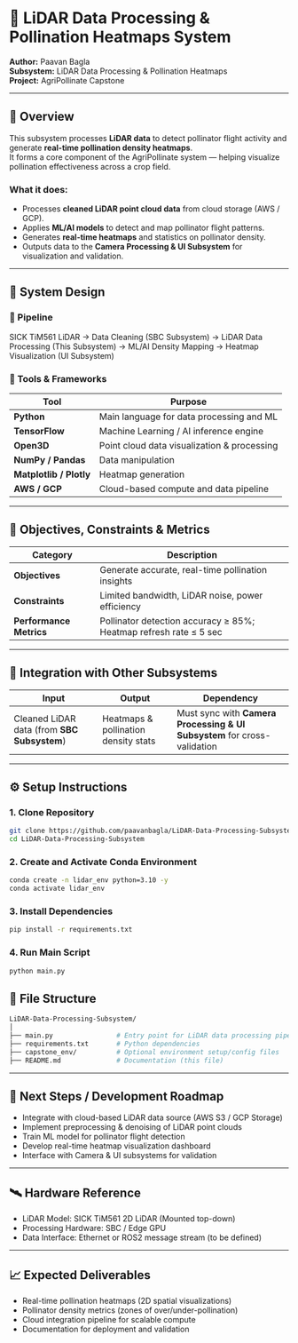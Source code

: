 # 🌾 LiDAR Data Processing & Pollination Heatmaps System

**Author:** Paavan Bagla  
**Subsystem:** LiDAR Data Processing & Pollination Heatmaps  
**Project:** AgriPollinate Capstone

---

## 🚀 Overview

This subsystem processes **LiDAR data** to detect pollinator flight activity and generate **real-time pollination density heatmaps**.  
It forms a core component of the AgriPollinate system — helping visualize pollination effectiveness across a crop field.

### What it does:
- Processes **cleaned LiDAR point cloud data** from cloud storage (AWS / GCP).  
- Applies **ML/AI models** to detect and map pollinator flight patterns.  
- Generates **real-time heatmaps** and statistics on pollinator density.  
- Outputs data to the **Camera Processing & UI Subsystem** for visualization and validation.

---

## 🧠 System Design

### 🔹 Pipeline
SICK TiM561 LiDAR → Data Cleaning (SBC Subsystem) →
LiDAR Data Processing (This Subsystem) →
ML/AI Density Mapping →
Heatmap Visualization (UI Subsystem)

### 🔹 Tools & Frameworks
| Tool | Purpose |
|------|----------|
| **Python** | Main language for data processing and ML |
| **TensorFlow** | Machine Learning / AI inference engine |
| **Open3D** | Point cloud data visualization & processing |
| **NumPy / Pandas** | Data manipulation |
| **Matplotlib / Plotly** | Heatmap generation |
| **AWS / GCP** | Cloud-based compute and data pipeline |

---

## 🎯 Objectives, Constraints & Metrics

| Category | Description |
|-----------|--------------|
| **Objectives** | Generate accurate, real-time pollination insights |
| **Constraints** | Limited bandwidth, LiDAR noise, power efficiency |
| **Performance Metrics** | Pollinator detection accuracy ≥ 85%; Heatmap refresh rate ≤ 5 sec |

---

## 🔗 Integration with Other Subsystems

| Input | Output | Dependency |
|--------|---------|-------------|
| Cleaned LiDAR data (from **SBC Subsystem**) | Heatmaps & pollination density stats | Must sync with **Camera Processing & UI Subsystem** for cross-validation |

---

## ⚙️ Setup Instructions

### 1. Clone Repository
```bash
git clone https://github.com/paavanbagla/LiDAR-Data-Processing-Subsystem.git
cd LiDAR-Data-Processing-Subsystem
```
### 2. Create and Activate Conda Environment
```bash
conda create -n lidar_env python=3.10 -y
conda activate lidar_env
```
### 3. Install Dependencies
```bash
pip install -r requirements.txt
```
### 4. Run Main Script
```bash
python main.py
```

## 🧩 File Structure
```bash
LiDAR-Data-Processing-Subsystem/
│
├── main.py                # Entry point for LiDAR data processing pipeline
├── requirements.txt       # Python dependencies
├── capstone_env/          # Optional environment setup/config files
├── README.md              # Documentation (this file)
```

---

## 🧪 Next Steps / Development Roadmap
- Integrate with cloud-based LiDAR data source (AWS S3 / GCP Storage)
- Implement preprocessing & denoising of LiDAR point clouds
- Train ML model for pollinator flight detection
- Develop real-time heatmap visualization dashboard
- Interface with Camera & UI subsystems for validation

---

## 🛰️ Hardware Reference
- LiDAR Model: SICK TiM561 2D LiDAR (Mounted top-down)
- Processing Hardware: SBC / Edge GPU
- Data Interface: Ethernet or ROS2 message stream (to be defined)

---

## 📈 Expected Deliverables
- Real-time pollination heatmaps (2D spatial visualizations)
- Pollinator density metrics (zones of over/under-pollination)
- Cloud integration pipeline for scalable compute
- Documentation for deployment and validation
